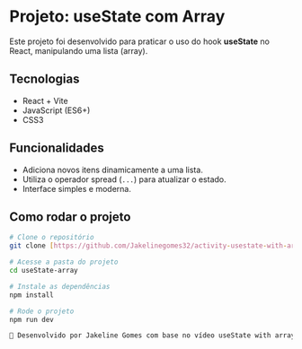 # Projeto: useState com Array

Este projeto foi desenvolvido para praticar o uso do hook **useState** no React, manipulando uma lista (array).

## Tecnologias
- React + Vite
- JavaScript (ES6+)
- CSS3

## Funcionalidades
- Adiciona novos itens dinamicamente a uma lista.
- Utiliza o operador spread (`...`) para atualizar o estado.
- Interface simples e moderna.

## Como rodar o projeto

```bash
# Clone o repositório
git clone [https://github.com/Jakelinegomes32/activity-usestate-with-array.git]

# Acesse a pasta do projeto
cd useState-array

# Instale as dependências
npm install

# Rode o projeto
npm run dev

💜 Desenvolvido por Jakeline Gomes com base no vídeo useState with array.
